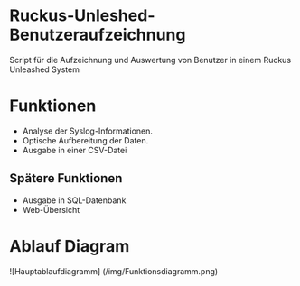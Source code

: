 # Ruckus-Unleshed-Benutzeraufzeichnung
Script für die Aufzeichnung und Auswertung von Benutzer in einem Ruckus Unleashed System

# Funktionen
- Analyse der Syslog-Informationen.
- Optische Aufbereitung der Daten.
- Ausgabe in einer CSV-Datei
 
## Spätere Funktionen
- Ausgabe in SQL-Datenbank
- Web-Übersicht

# Ablauf Diagram
![Hauptablaufdiagramm] (/img/Funktionsdiagramm.png)